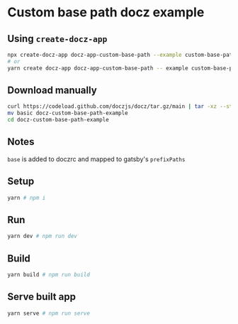 # Custom base path docz example

## Using `create-docz-app`

```sh
npx create-docz-app docz-app-custom-base-path --example custom-base-path
# or
yarn create docz-app docz-app-custom-base-path -- example custom-base-path
```

## Download manually

```sh
curl https://codeload.github.com/doczjs/docz/tar.gz/main | tar -xz --strip=2 docz-main/examples/custom-base-path
mv basic docz-custom-base-path-example
cd docz-custom-base-path-example
```

## Notes

`base` is added to doczrc and mapped to gatsby's `prefixPaths`

## Setup

```sh
yarn # npm i
```

## Run

```sh
yarn dev # npm run dev
```

## Build

```sh
yarn build # npm run build
```

## Serve built app

```sh
yarn serve # npm run serve
```
